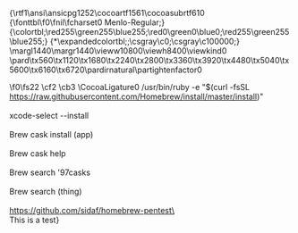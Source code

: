{\rtf1\ansi\ansicpg1252\cocoartf1561\cocoasubrtf610
{\fonttbl\f0\fnil\fcharset0 Menlo-Regular;}
{\colortbl;\red255\green255\blue255;\red0\green0\blue0;\red255\green255\blue255;}
{\*\expandedcolortbl;;\csgray\c0;\csgray\c100000;}
\margl1440\margr1440\vieww10800\viewh8400\viewkind0
\pard\tx560\tx1120\tx1680\tx2240\tx2800\tx3360\tx3920\tx4480\tx5040\tx5600\tx6160\tx6720\pardirnatural\partightenfactor0

\f0\fs22 \cf2 \cb3 \CocoaLigature0 /usr/bin/ruby -e "$(curl -fsSL https://raw.githubusercontent.com/Homebrew/install/master/install)"\
\
xcode-select --install\
\
Brew cask install (app)\
\
Brew cask help\
\
Brew search \'97casks\
\
Brew search (thing)\
\
https://github.com/sidaf/homebrew-pentest\
\
This is a test}